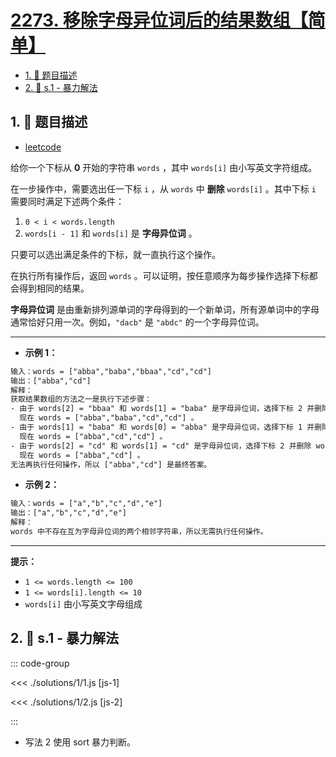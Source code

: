 # [2273. 移除字母异位词后的结果数组【简单】](https://github.com/tnotesjs/TNotes.leetcode/tree/main/notes/2273.%20%E7%A7%BB%E9%99%A4%E5%AD%97%E6%AF%8D%E5%BC%82%E4%BD%8D%E8%AF%8D%E5%90%8E%E7%9A%84%E7%BB%93%E6%9E%9C%E6%95%B0%E7%BB%84%E3%80%90%E7%AE%80%E5%8D%95%E3%80%91)

<!-- region:toc -->

- [1. 📝 题目描述](#1--题目描述)
- [2. 🎯 s.1 - 暴力解法](#2--s1---暴力解法)

<!-- endregion:toc -->

## 1. 📝 题目描述

- [leetcode](https://leetcode.cn/problems/find-resultant-array-after-removing-anagrams/)

给你一个下标从 **0** 开始的字符串 `words` ，其中 `words[i]` 由小写英文字符组成。

在一步操作中，需要选出任一下标 `i` ，从 `words` 中 **删除** `words[i]` 。其中下标 `i` 需要同时满足下述两个条件：

1. `0 < i < words.length`
2. `words[i - 1]` 和 `words[i]` 是 **字母异位词** 。

只要可以选出满足条件的下标，就一直执行这个操作。

在执行所有操作后，返回 `words` 。可以证明，按任意顺序为每步操作选择下标都会得到相同的结果。

**字母异位词** 是由重新排列源单词的字母得到的一个新单词，所有源单词中的字母通常恰好只用一次。例如，`"dacb"` 是 `"abdc"` 的一个字母异位词。

---

- **示例 1：**

```txt
输入：words = ["abba","baba","bbaa","cd","cd"]
输出：["abba","cd"]
解释：
获取结果数组的方法之一是执行下述步骤：
- 由于 words[2] = "bbaa" 和 words[1] = "baba" 是字母异位词，选择下标 2 并删除 words[2] 。
  现在 words = ["abba","baba","cd","cd"] 。
- 由于 words[1] = "baba" 和 words[0] = "abba" 是字母异位词，选择下标 1 并删除 words[1] 。
  现在 words = ["abba","cd","cd"] 。
- 由于 words[2] = "cd" 和 words[1] = "cd" 是字母异位词，选择下标 2 并删除 words[2] 。
  现在 words = ["abba","cd"] 。
无法再执行任何操作，所以 ["abba","cd"] 是最终答案。
```

- **示例 2：**

```txt
输入：words = ["a","b","c","d","e"]
输出：["a","b","c","d","e"]
解释：
words 中不存在互为字母异位词的两个相邻字符串，所以无需执行任何操作。
```

---

**提示：**

- `1 <= words.length <= 100`
- `1 <= words[i].length <= 10`
- `words[i]` 由小写英文字母组成

## 2. 🎯 s.1 - 暴力解法

::: code-group

<<< ./solutions/1/1.js [js-1]

<<< ./solutions/1/2.js [js-2]

:::

- 写法 2 使用 sort 暴力判断。
